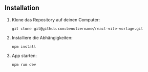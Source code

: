 ## Installation
1. Klone das Repository auf deinen Computer:
   ```
   git clone git@github.com:benutzername/react-vite-vorlage.git
   ```
2. Installiere die Abhängigkeiten:
   ```
   npm install
   ```
3. App starten:
   ```
   npm run dev
   ```